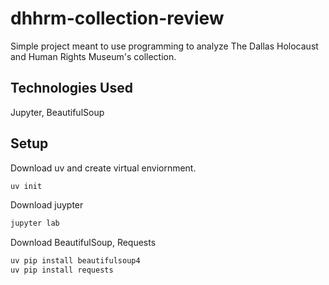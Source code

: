 # dhhrm-collection-review

Simple project meant to use programming to analyze The Dallas Holocaust and Human Rights Museum's collection.

## Technologies Used

Jupyter, BeautifulSoup

## Setup

Download uv and create virtual enviornment.

```bash
uv init 
```

Download juypter

```bash
jupyter lab
```

Download BeautifulSoup, Requests

```bash
uv pip install beautifulsoup4
uv pip install requests
```
